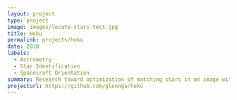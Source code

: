 ```yaml
---
layout: project
type: project
image: images/locate-stars-test.jpg
title: Hoku
permalink: projects/hoku
date: 2018
labels:
  - Astrometry 
  - Star Identification
  - Spacecraft Orientation
summary: Research toward optimization of matching stars in an image without sky reference, to a stars in a catalog.
projecturl: https://github.com/glennga/hoku
---
```

